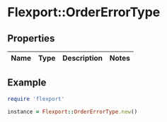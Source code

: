 # Flexport::OrderErrorType

## Properties

| Name | Type | Description | Notes |
| ---- | ---- | ----------- | ----- |

## Example

```ruby
require 'flexport'

instance = Flexport::OrderErrorType.new()
```


